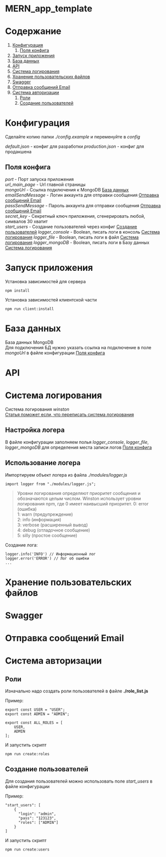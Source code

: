 # MERN_app_template

# Содержание
1. [Конфигурация](#Конфигурация)
    1. [Поля конфига](#Поля_конфига)
2. [Запуск приложения](#Запуск_приложения)
3. [База данных](#База_данных)
4. [API](#API)
5. [Система логирования](#Система_логирования)
6. [Хранение пользовательских файлов](#Хранение_пользовательских_файлов)
7. [Swagger](#Swagger)
8. [Отправка сообщений Email](#Отправка_сообщений_Email)
9. [Система авторизации](#Система_авторизации)
    1. [Роли](#Роли)
    2. [Создание пользователей](#Создание_пользователей)


# Конфигурация <a name="Конфигурация"></a>
Сделайте копию папки *./config.example*  и переменуйте в *config* 

*default.json* - конфиг для разработки
*production.json* - конфиг для продакшена 

## Поля конфига <a name="Поля_конфига"></a>
*port* - Порт запуска приложения  
*url_main_page* - Url главной страницы  
*mongoUrl* - Ссылка подключения к MongoDB [База данных](#База_данных)  
*emailSendMessage* - Логин аккаунта для отправки сообщения [Отправка сообщений Email](#Отправка_сообщений_Email)  
*passSendMessage* - Пароль аккаунта для отправки сообщения [Отправка сообщений Email](#Отправка_сообщений_Email)  
*secret_key* - Секретный ключ приложения, сгенерировать любой, симвалов 30 хватит   
*start_users* - Создание пользователей через конфиг [Создание пользователей](#Создание_пользователей)
*logger_console* - Boolean, писать логи в консоль [Система логирования](#Система_логирования)
*logger_file* - Boolean, писать логи в файл [Система логирования](#Система_логирования)
*logger_mongoDB* - Boolean, писать логи в Базу данных [Система логирования](#Система_логирования)

# Запуск приложения <a name="Запуск_приложения"></a>
Установка зависимостей для сервера
```
npm install
```
Установка зависимостей клиентской части
```
npm run client:install
```
# База данных <a name="База_данных"></a>
База данных MongoDB  
Для подключения БД нужно указать ссылка на подключение в поле *mongoUrl* в файле конфигурации [Поля конфига](#Поля_конфига)
# API <a name="API"></a>

# Система логирования <a name="Система_логирования"></a>
Система логирования *winston*  
[Статья поможет если, что переписать система логирования](https://www.8host.com/blog/logirovanie-prilozheniya-node-js-s-pomoshhyu-winston/)
## Настройка логера 
В файле конфигурации заполняем полья *logger_console*, *logger_file*, *logger_mongoDB* для определения места записи логов [Поля конфига](#Поля_конфига)

## Использование логера 
Импортируем объект логера из файла *./modules/logger.js*

```
import logger from "./modules/logger.js";
```

>Уровни логирования определяют приоритет сообщения и обозначаются целым числом. Winston использует уровни логирования npm, где 0 имеет наивысший приоритет.
> 0: error (ошибка)  
> 1: warn (предупреждение)  
> 2: info (информация)  
> 3: verbose (расширенный вывод)  
> 4: debug (отладочное сообщение)  
> 5: silly (простое сообщение)  

Создание лога:
```
logger.info('INFO') // Информационный лог
logger.error('ERROR') // Лог об ошибки
...
```
# Хранение пользовательских файлов <a name="Хранение_пользовательских_файлов"></a>
# Swagger <a name="Swagger"></a>
# Отправка сообщений Email <a name="Отправка_сообщений_Email"></a>
# Система авторизации <a name="Система_авторизации"></a>
## Роли <a name="Роли"></a>

Изначально надо создать роли пользователей в файле **./role_list.js**  

Пример:
```
export const USER = "USER";
export const ADMIN = "ADMIN";

export const ALL_ROLES = [
    USER,
    ADMIN
];
```
И запустить скрипт 
```
npm run create:roles
```

## Создание пользователей <a name="Создание_пользователей"></a>

Для создания пользователей можно использовать поле *start_users* в файле конфигурации  

Пример:
```
"start_users": [
    {
      "login": "admin",
      "pass": "123123",
      "roles": ["ADMIN"]
    }
]
```
И запустить скрипт 
```
npm run create:users
```

